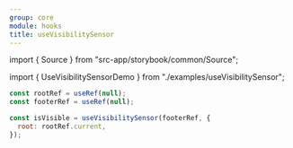 ```yaml
---
group: core
module: hooks
title: useVisibilitySensor
---
```


import { Source } from "src-app/storybook/common/Source";

import { UseVisibilitySensorDemo } from "./examples/useVisibilitySensor";

<UseVisibilitySensorDemo />

```jsx {4}
const rootRef = useRef(null);
const footerRef = useRef(null);

const isVisible = useVisibilitySensor(footerRef, {
  root: rootRef.current,
});
```

<Source path="src-core/hooks/useVisibilitySensor.ts" />
